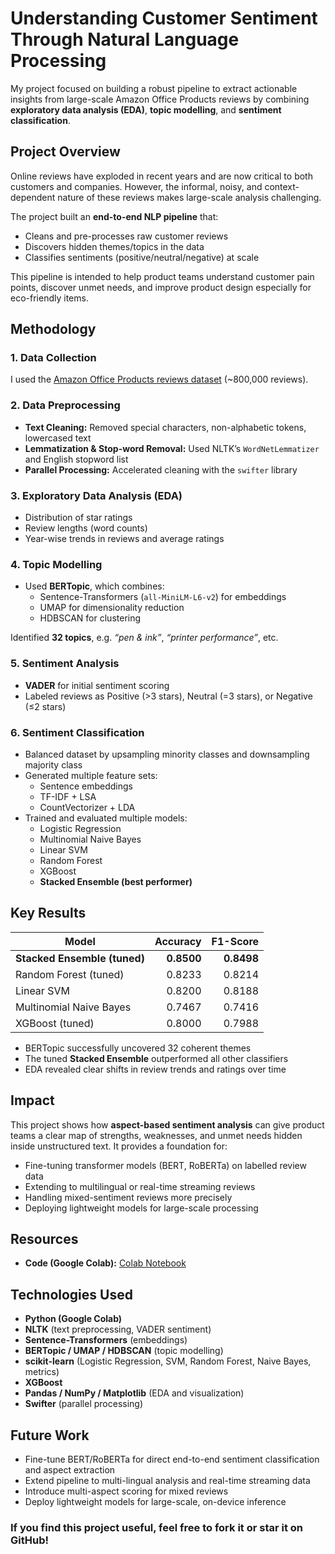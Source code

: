 # Understanding Customer Sentiment Through Natural Language Processing  
 
My project focused on building a robust pipeline to extract actionable insights from large-scale Amazon Office Products reviews by combining **exploratory data analysis (EDA)**, **topic modelling**, and **sentiment classification**.




## Project Overview  

Online reviews have exploded in recent years and are now critical to both customers and companies. However, the informal, noisy, and context-dependent nature of these reviews makes large-scale analysis challenging.  

The project built an **end-to-end NLP pipeline** that:

- Cleans and pre-processes raw customer reviews  
- Discovers hidden themes/topics in the data  
- Classifies sentiments (positive/neutral/negative) at scale  

This pipeline is intended to help product teams understand customer pain points, discover unmet needs, and improve product design especially for eco-friendly items.

## Methodology  

### 1. Data Collection  
I used the [Amazon Office Products reviews dataset](https://jmcauley.ucsd.edu/data/amazon_v2/categoryFilesSmall/Office_Products_5.json.gz) (~800,000 reviews).  

### 2. Data Preprocessing  

- **Text Cleaning:** Removed special characters, non-alphabetic tokens, lowercased text  
- **Lemmatization & Stop-word Removal:** Used NLTK’s `WordNetLemmatizer` and English stopword list  
- **Parallel Processing:** Accelerated cleaning with the `swifter` library  

### 3. Exploratory Data Analysis (EDA)  

- Distribution of star ratings  
- Review lengths (word counts)  
- Year-wise trends in reviews and average ratings  

### 4. Topic Modelling  

- Used **BERTopic**, which combines:
  - Sentence-Transformers (`all-MiniLM-L6-v2`) for embeddings  
  - UMAP for dimensionality reduction  
  - HDBSCAN for clustering  

Identified **32 topics**, e.g. *“pen & ink”*, *“printer performance”*, etc.  

### 5. Sentiment Analysis  

- **VADER** for initial sentiment scoring  
- Labeled reviews as Positive (>3 stars), Neutral (=3 stars), or Negative (≤2 stars)  

### 6. Sentiment Classification  

- Balanced dataset by upsampling minority classes and downsampling majority class  
- Generated multiple feature sets:
  - Sentence embeddings  
  - TF-IDF + LSA  
  - CountVectorizer + LDA  
- Trained and evaluated multiple models:
  - Logistic Regression  
  - Multinomial Naive Bayes  
  - Linear SVM  
  - Random Forest  
  - XGBoost  
  - **Stacked Ensemble (best performer)**  

## Key Results  

| Model | Accuracy | F1-Score |
|-------|---------:|---------:|
| **Stacked Ensemble (tuned)** | **0.8500** | **0.8498** |
| Random Forest (tuned) | 0.8233 | 0.8214 |
| Linear SVM | 0.8200 | 0.8188 |
| Multinomial Naive Bayes | 0.7467 | 0.7416 |
| XGBoost (tuned) | 0.8000 | 0.7988 |

- BERTopic successfully uncovered 32 coherent themes  
- The tuned **Stacked Ensemble** outperformed all other classifiers  
- EDA revealed clear shifts in review trends and ratings over time  

## Impact  

This project shows how **aspect-based sentiment analysis** can give product teams a clear map of strengths, weaknesses, and unmet needs hidden inside unstructured text. It provides a foundation for:

- Fine-tuning transformer models (BERT, RoBERTa) on labelled review data  
- Extending to multilingual or real-time streaming reviews  
- Handling mixed-sentiment reviews more precisely  
- Deploying lightweight models for large-scale processing  



## Resources  
-  **Code (Google Colab):** [Colab Notebook](https://colab.research.google.com/drive/1q5Up0VLwI6aipPoPg0dlxCeS8iCgwksk?usp=sharing)  


## Technologies Used  

- **Python (Google Colab)**  
- **NLTK** (text preprocessing, VADER sentiment)  
- **Sentence-Transformers** (embeddings)  
- **BERTopic / UMAP / HDBSCAN** (topic modelling)  
- **scikit-learn** (Logistic Regression, SVM, Random Forest, Naive Bayes, metrics)  
- **XGBoost**  
- **Pandas / NumPy / Matplotlib** (EDA and visualization)  
- **Swifter** (parallel processing)  


## Future Work  

- Fine-tune BERT/RoBERTa for direct end-to-end sentiment classification and aspect extraction  
- Extend pipeline to multi-lingual analysis and real-time streaming data  
- Introduce multi-aspect scoring for mixed reviews  
- Deploy lightweight models for large-scale, on-device inference  


### If you find this project useful, feel free to fork it or star it on GitHub!
